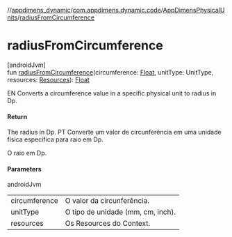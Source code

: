//[appdimens_dynamic](../../../README.md)/[com.appdimens.dynamic.code](../README.md)/[AppDimensPhysicalUnits](README.md)/[radiusFromCircumference](radius-from-circumference.md)

# radiusFromCircumference

[androidJvm]\
fun [radiusFromCircumference](radius-from-circumference.md)(circumference: [Float](https://kotlinlang.org/api/core/kotlin-stdlib/kotlin/-float/index.html), unitType: UnitType, resources: [Resources](https://developer.android.com/reference/kotlin/android/content/res/Resources.html)): [Float](https://kotlinlang.org/api/core/kotlin-stdlib/kotlin/-float/index.html)

EN Converts a circumference value in a specific physical unit to radius in Dp.

#### Return

The radius in Dp. PT Converte um valor de circunferência em uma unidade física específica para raio em Dp.

O raio em Dp.

#### Parameters

androidJvm

| | |
|---|---|
| circumference | O valor da circunferência. |
| unitType | O tipo de unidade (mm, cm, inch). |
| resources | Os Resources do Context. |